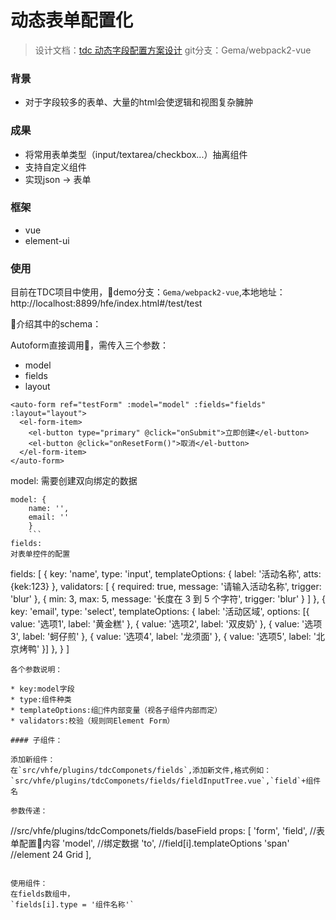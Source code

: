 # 动态表单配置化

> 设计文档：[tdc 动态字段配置方案设计](https://wiki.sankuai.com/pages/viewpage.action?pageId=1065853261&focusedCommentId=1079089865#comment-1079089865)
> git分支：Gema/webpack2-vue

### 背景

* 对于字段较多的表单、大量的html会使逻辑和视图复杂臃肿


### 成果

* 将常用表单类型（input/textarea/checkbox...）抽离组件
* 支持自定义组件
* 实现json -> 表单

### 框架

* vue
* element-ui

### 使用
目前在TDC项目中使用，demo分支：`Gema/webpack2-vue`,本地地址：http://localhost:8899/hfe/index.html#/test/test


介绍其中的schema：

Autoform直接调用，需传入三个参数：
* model
* fields
* layout

```
<auto-form ref="testForm" :model="model" :fields="fields" :layout="layout">
  <el-form-item>
    <el-button type="primary" @click="onSubmit">立即创建</el-button>
    <el-button @click="onResetForm()">取消</el-button>
  </el-form-item>
</auto-form>
```

model:
需要创建双向绑定的数据
```
model: {
    name: '',
    email: ''
    }
    ```
fields:
对表单控件的配置
```
fields: [
                {
                    key: 'name',
                    type: 'input',
                    templateOptions: {
                        label: '活动名称',
                        atts: {kek:123}
                    },
                    validators: [
                        { required: true, message: '请输入活动名称', trigger: 'blur' },
                        { min: 3, max: 5, message: '长度在 3 到 5 个字符', trigger: 'blur' }
                    ]
                },
                {
                    key: 'email',
                    type: 'select',
                    templateOptions: {
                        label: '活动区域',
                        options: [{
                            value: '选项1',
                            label: '黄金糕'
                        }, {
                            value: '选项2',
                            label: '双皮奶'
                        }, {
                            value: '选项3',
                            label: '蚵仔煎'
                        }, {
                            value: '选项4',
                            label: '龙须面'
                        }, {
                            value: '选项5',
                            label: '北京烤鸭'
                        }]
                    },
                }
]
```
各个参数说明：

* key:model字段
* type:组件种类
* templateOptions:组件内部变量（视各子组件内部而定）
* validators:校验（规则同Element Form）

#### 子组件：

添加新组件：
在`src/vhfe/plugins/tdcComponets/fields`,添加新文件,格式例如：`src/vhfe/plugins/tdcComponets/fields/fieldInputTree.vue`,`field`+组件名

参数传递：
```
//src/vhfe/plugins/tdcComponets/fields/baseField
props: [
            'form',
            'field', //表单配置内容
            'model', //绑定数据
            'to',  //field[i].templateOptions
            'span' //element 24 Grid
        ],
```

使用组件：
在fields数组中，
`fields[i].type = '组件名称'`
